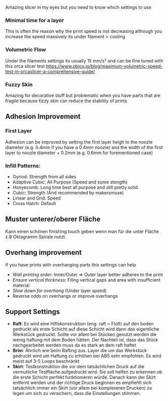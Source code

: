 Amazing slicer in my eyes but you need to know which settings to use

### Minimal time for a layer
This is often the reason why the print speed is not decreasing although you increase the speed massively its under filament > cooling

### Volumetric Flow 
Under the filaments settings its usually 15 mm/s² and can be fine tuned with this orca slicer test https://www.obico.io/blog/maximum-volumetric-speed-test-in-orcaslicer-a-comprehensive-guide/

### Fuzzy Skin
Amazing for decorative stuff but problematic when you have parts that are fragile because fizzy skin can reduce the stability of prints

## Adhesion Improvement
### First Layer
Adhesion can be improved by setting the first layer heigh to the noozle diameter (e.g. 0.4mm if you have a 0.4mm noozle) and the width of the first layer to noozle diameter + 0.2mm (e.g. 0.6mm for forementioned case)

### Infill Patterns:

* Gyriod: Strength from all sides 
* Adaptive Cubic: All Purpose (Speed and some stength)
* Honyecomb: Long time best all purpose and still pretty solid
* Cubic: Strength (And recommended by makersmuse)
* Linear and Grid: Speed
* Cross Hatch: Default

## Muster unterer/oberer Fläche 

Kann einen schönen finishing touch geben wenn man für die unter Fläche z.B Oktagramm Spirale nutzt.

## Overhang improvement

If you have prints with overhanging parts this settings can help 

* *Wall printing order*: Inner/Outer &Rightarrow; Outer layer better adheres to the print 
* *Ensure vertical thickness*: Filing vertical gaps and area with insufficient material
* *Slow down for overhang* (Under layer speed)
* Reverse odds on overhangs or improve overhangs 

## Support Settings

* **Raft**: Es wird eine Hiflskonstruktion (eng. raft = Floß) auf den boden gedruckt als erste Schicht auf diese Schicht wird dann das eigentliche Werkstück gedruckt. Sollte vor allem bei Stücken genutzt werden die wenig haftung mit dem Boden hätten. Der Nachteil ist, dass das Stück nachgearbeitet werden muss da es stark an dem raft haftet
* **Brim**: Ähnlich wie beim Rafting zus. Layer die um das Werkstück gedruckt wird um Haftung zu erhöhen bei ABS sehr empfohlen. Es wird meist auf 3-5 Loops beschränkt
* **Skirt**: Testkonstruktion die vor dem tatsächlichen Druck auf die vermutliche Testfläche aufgedruckt wird. Sie soll helfen zu erkennen ob die erste Schicht perfekt funktionieren würde. Danach kann der Skirt entfernt werden und der richtige Druck beginnen es empfiehlt sich tatsächlich immer ein Skirt (vor allem bei komplexeren Drucken) zu legen um sich zu versichern, dass die Einstellungen stimmen. 